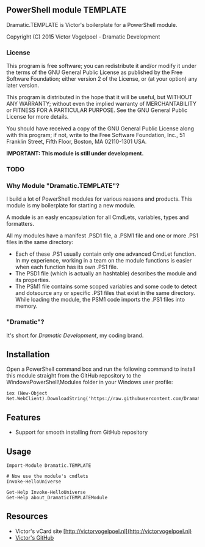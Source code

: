 ## PowerShell module TEMPLATE ##

Dramatic.TEMPLATE is Victor's boilerplate for a PowerShell module.

Copyright (C) 2015 Victor Vogelpoel - Dramatic Development

### License ###

This program is free software; you can redistribute it and/or modify it under the terms of the GNU General Public License as published by the Free Software Foundation; either version 2 of the License, or (at your option) any later version.

This program is distributed in the hope that it will be useful, but WITHOUT ANY WARRANTY; without even the implied warranty of MERCHANTABILITY or FITNESS FOR A PARTICULAR PURPOSE.  See the GNU General Public License for more details.

You should have received a copy of the GNU General Public License along with this program; if not, write to the Free Software Foundation, Inc., 51 Franklin Street, Fifth Floor, Boston, MA 02110-1301 USA.


**IMPORTANT: This module is still under development.**

### TODO ###



### Why Module "Dramatic.TEMPLATE"? ###
I build a lot of PowerShell modules for various reasons and products. This module is my boilerplate for starting a new module.

A module is an easly encapsulation for all CmdLets, variables, types and formatters. 

All my modules have a manifest .PSD1 file, a .PSM1 file and one or more .PS1 files in the same directory: 

- Each of these .PS1 usually contain only one advanced CmdLet function. In my experience, working in a team on the module functions is easier when each function has its own .PS1 file. 
- The PSD1 file (which is actually an hashtable) describes the module and its properties.
- The PSM1 file contains some scoped variables and some code to detect and dotsource any or specific .PS1 files that exist in the same directory. While loading the module, the PSM1 code imports the .PS1 files into memory. 


### "Dramatic"? ###
It's short for *Dramatic Development*, my coding brand.


## Installation ##
Open a PowerShell command box and run the following command to install this module straight from the GitHub repository to the WindowsPowerShell\Modules folder in your Windows user profile:

    iex (New-Object Net.WebClient).DownloadString('https://raw.githubusercontent.com/DramaticDevelopment/Dramatic.TEMPLATE/master/install.ps1')

## Features ##
- Support for smooth installing from GitHub repository


## Usage ##
    
    Import-Module Dramatic.TEMPLATE

	# Now use the module's cmdlets
	Invoke-HelloUniverse
	
	Get-Help Invoke-HelloUniverse
	Get-Help about_DramaticTEMPLATEModule


## Resources ##
- Victor's vCard site [http://victorvogelpoel.nl](http://victorvogelpoel.nl)
- [Victor's GitHub](https://github.com/victorvogelpoel) 

